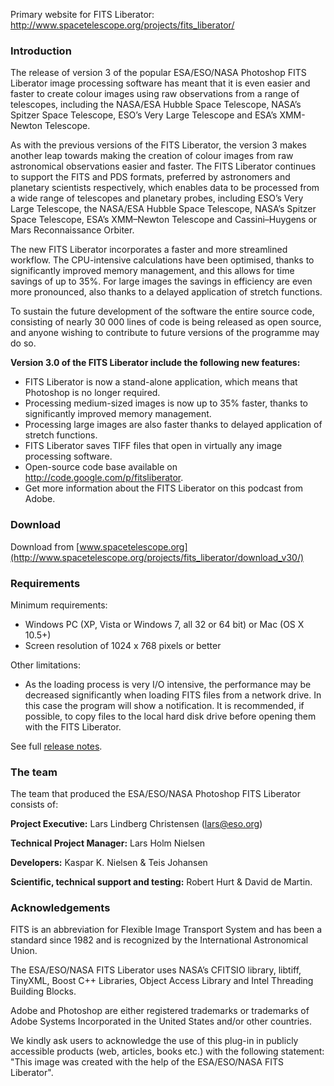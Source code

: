 Primary website for FITS Liberator: http://www.spacetelescope.org/projects/fits_liberator/

### Introduction ###
The release of version 3 of the popular ESA/ESO/NASA Photoshop FITS Liberator image processing software has meant that it is even easier and faster to create colour images using raw observations from a range of telescopes, including the NASA/ESA Hubble Space Telescope, NASA’s Spitzer Space Telescope, ESO’s Very Large Telescope and ESA’s XMM-Newton Telescope.

As with the previous versions of the FITS Liberator, the version 3 makes another leap towards making the creation of colour images from raw astronomical observations easier and faster. The FITS Liberator continues to support the FITS and PDS formats, preferred by astronomers and planetary scientists respectively, which enables data to be processed from a wide range of telescopes and planetary probes, including ESO’s Very Large Telescope, the NASA/ESA Hubble Space Telescope, NASA’s Spitzer Space Telescope, ESA’s XMM–Newton Telescope and Cassini–Huygens or Mars Reconnaissance Orbiter.

The new FITS Liberator incorporates a faster and more streamlined workflow. The CPU-intensive calculations have been optimised, thanks to significantly improved memory management, and this allows for time savings of up to 35%. For large images the savings in efficiency are even more pronounced, also thanks to a delayed application of stretch functions.

To sustain the future development of the software the entire source code, consisting of nearly 30 000 lines of code is being released as open source, and anyone wishing to contribute to future versions of the programme may do so.

**Version 3.0 of the FITS Liberator include the following new features:**

  * FITS Liberator is now a stand-alone application, which means that Photoshop is no longer required.
  * Processing medium-sized images is now up to 35% faster, thanks to significantly improved memory management.
  * Processing large images are also faster thanks to delayed application of stretch functions.
  * FITS Liberator saves TIFF files that open in virtually any image processing software.
  * Open-source code base available on http://code.google.com/p/fitsliberator.
  * Get more information about the FITS Liberator on this podcast from Adobe.

### Download ###

Download from [www.spacetelescope.org](http://www.spacetelescope.org/projects/fits_liberator/download_v30/)

### Requirements ###

Minimum requirements:

  * Windows PC (XP, Vista or Windows 7, all 32 or 64 bit) or Mac (OS X 10.5+)
  * Screen resolution of 1024 x 768 pixels or better

Other limitations:

  * As the loading process is very I/O intensive, the performance may be decreased significantly when loading FITS files from a network drive. In this case the program will show a notification. It is recommended, if possible, to copy files to the local hard disk drive before opening them with the FITS Liberator.

See full [release notes](http://www.spacetelescope.org/projects/fits_liberator/v30files/).

### The team ###

The team that produced the ESA/ESO/NASA Photoshop FITS Liberator consists of:

**Project Executive:** Lars Lindberg Christensen (lars@eso.org)

**Technical Project Manager:** Lars Holm Nielsen

**Developers:** Kaspar K. Nielsen & Teis Johansen

**Scientific, technical support and testing:** Robert Hurt & David de Martin.

### Acknowledgements ###

FITS is an abbreviation for Flexible Image Transport System and has been a standard since 1982 and is recognized by the International Astronomical Union.

The ESA/ESO/NASA FITS Liberator uses NASA’s CFITSIO library, libtiff, TinyXML, Boost C++ Libraries, Object Access Library and Intel Threading Building Blocks.

Adobe and Photoshop are either registered trademarks or trademarks of Adobe Systems Incorporated in the United States and/or other countries.

We kindly ask users to acknowledge the use of this plug-in in publicly accessible products (web, articles, books etc.) with the following statement: "This image was created with the help of the ESA/ESO/NASA FITS Liberator".